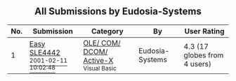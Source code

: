 ﻿<div align="center">

## All Submissions by Eudosia\-Systems

</div>

No.  | Submission | Category | By   | User Rating
---- | ---------- | -------- | ---- | -----------
1 | [Easy SLE4442<br /><sup>2001-02-11 10:02:48</sup>](https://github.com/Planet-Source-Code/eudosia-systems-easy-sle4442__1-44775) | [OLE/ COM/ DCOM/ Active\-X<br /><sup>Visual Basic</sup>](../ByCategory/ole-com-dcom-active-x__1-29.md) | Eudosia\-Systems | 4.3 (17 globes from 4 users)
